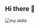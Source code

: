 ## Hi there 👋

<!--
**X13467980/X13467980** is a ✨ _special_ ✨ repository because its `README.md` (this file) appears on your GitHub profile.

Here are some ideas to get you started:

- 🔭 I’m currently working on ...
- 🌱 I’m currently learning ...
- 👯 I’m looking to collaborate on ...
- 🤔 I’m looking for help with ...
- 💬 Ask me about ...
- 📫 How to reach me: ...
- 😄 Pronouns: ...
- ⚡ Fun fact: ...
-->

<img alt="my skills" src="https://skillicons.dev/icons?theme=light&perline=8&i=go,python,js,html,css,nextjs,firebase,supabase,github,react,ts,mysql,docker" />
